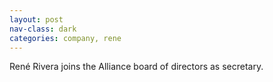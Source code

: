 ```yaml
---
layout: post
nav-class: dark
categories: company, rene
---
```

René Rivera joins the Alliance board of directors as secretary.

